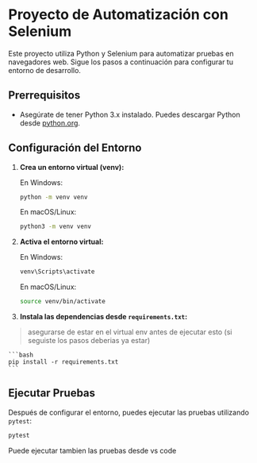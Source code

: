 # Proyecto de Automatización con Selenium

Este proyecto utiliza Python y Selenium para automatizar pruebas en navegadores web. Sigue los pasos a continuación para configurar tu entorno de desarrollo.

## Prerrequisitos

- Asegúrate de tener Python 3.x instalado. Puedes descargar Python desde [python.org](https://www.python.org/downloads/).

## Configuración del Entorno

1. **Crea un entorno virtual (venv):**

    En Windows:

    ```bash
    python -m venv venv
    ```

    En macOS/Linux:

    ```bash
    python3 -m venv venv
    ```

3. **Activa el entorno virtual:**

    En Windows:

    ```bash
    venv\Scripts\activate
    ```

    En macOS/Linux:

    ```bash
    source venv/bin/activate
    ```

4. **Instala las dependencias desde `requirements.txt`:**
> asegurarse de estar en el virtual env antes de ejecutar esto (si seguiste los pasos deberias ya estar)

    ```bash
    pip install -r requirements.txt
    ```

## Ejecutar Pruebas

Después de configurar el entorno, puedes ejecutar las pruebas utilizando `pytest`:

```bash
pytest
```

Puede ejecutar tambien las pruebas desde vs code